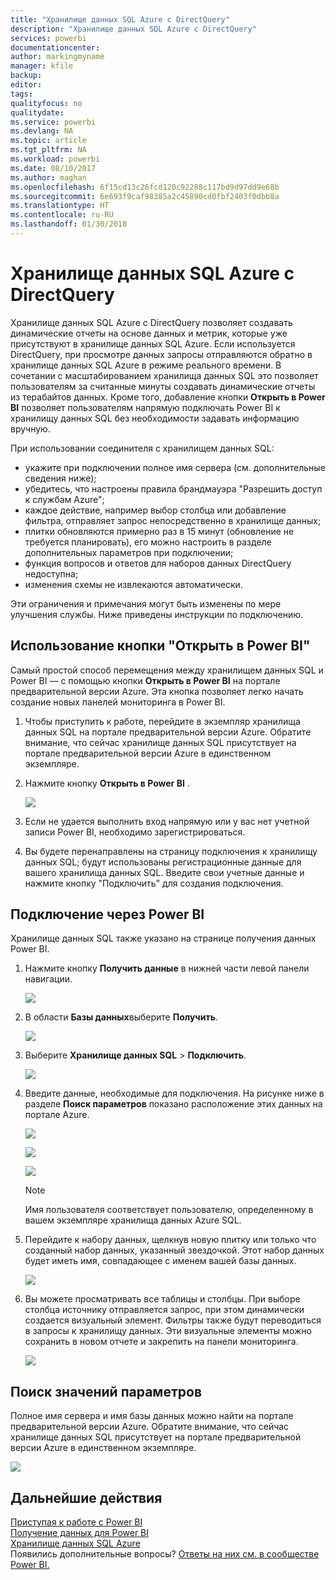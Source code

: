 ```yaml
---
title: "Хранилище данных SQL Azure с DirectQuery"
description: "Хранилище данных SQL Azure с DirectQuery"
services: powerbi
documentationcenter: 
author: markingmyname
manager: kfile
backup: 
editor: 
tags: 
qualityfocus: no
qualitydate: 
ms.service: powerbi
ms.devlang: NA
ms.topic: article
ms.tgt_pltfrm: NA
ms.workload: powerbi
ms.date: 08/10/2017
ms.author: maghan
ms.openlocfilehash: 6f15cd13c26fcd120c92288c117bd9d97dd9e68b
ms.sourcegitcommit: 6e693f9caf98385a2c45890cd0fbf2403f0dbb8a
ms.translationtype: HT
ms.contentlocale: ru-RU
ms.lasthandoff: 01/30/2018
---
```

# <a name="azure-sql-data-warehouse-with-directquery"></a>Хранилище данных SQL Azure с DirectQuery
Хранилище данных SQL Azure с DirectQuery позволяет создавать динамические отчеты на основе данных и метрик, которые уже присутствуют в хранилище данных SQL Azure. Если используется DirectQuery, при просмотре данных запросы отправляются обратно в хранилище данных SQL Azure в режиме реального времени. В сочетании с масштабированием хранилища данных SQL это позволяет пользователям за считанные минуты создавать динамические отчеты из терабайтов данных. Кроме того, добавление кнопки **Открыть в Power BI** позволяет пользователям напрямую подключать Power BI к хранилищу данных SQL без необходимости задавать информацию вручную.

При использовании соединителя с хранилищем данных SQL:

* укажите при подключении полное имя сервера (см. дополнительные сведения ниже);
* убедитесь, что настроены правила брандмауэра "Разрешить доступ к службам Azure";
* каждое действие, например выбор столбца или добавление фильтра, отправляет запрос непосредственно в хранилище данных;
* плитки обновляются примерно раз в 15 минут (обновление не требуется планировать),  его можно настроить в разделе дополнительных параметров при подключении;
* функция вопросов и ответов для наборов данных DirectQuery недоступна;
* изменения схемы не извлекаются автоматически.

Эти ограничения и примечания могут быть изменены по мере улучшения службы. Ниже приведены инструкции по подключению.

## <a name="using-the-open-in-power-bi-button"></a>Использование кнопки "Открыть в Power BI"
Самый простой способ перемещения между хранилищем данных SQL и Power BI — с помощью кнопки **Открыть в Power BI** на портале предварительной версии Azure. Эта кнопка позволяет легко начать создание новых панелей мониторинга в Power BI.

1. Чтобы приступить к работе, перейдите в экземпляр хранилища данных SQL на портале предварительной версии Azure. Обратите внимание, что сейчас хранилище данных SQL присутствует на портале предварительной версии Azure в единственном экземпляре.
2. Нажмите кнопку **Открыть в Power BI** .
   
    ![](media/service-azure-sql-data-warehouse-with-direct-connect/openinpowerbi.png)
3. Если не удается выполнить вход напрямую или у вас нет учетной записи Power BI, необходимо зарегистрироваться.
4. Вы будете перенаправлены на страницу подключения к хранилищу данных SQL; будут использованы регистрационные данные для вашего хранилища данных SQL. Введите свои учетные данные и нажмите кнопку "Подключить" для создания подключения.

## <a name="connecting-through-power-bi"></a>Подключение через Power BI
Хранилище данных SQL также указано на странице получения данных Power BI. 

1. Нажмите кнопку **Получить данные** в нижней части левой панели навигации.  
   
    ![](media/service-azure-sql-data-warehouse-with-direct-connect/getdatabutton.png)
2. В области **Базы данных**выберите **Получить**.
   
    ![](media/service-azure-sql-data-warehouse-with-direct-connect/databases.png)
3. Выберите **Хранилище данных SQL** \> **Подключить**.
   
    ![](media/service-azure-sql-data-warehouse-with-direct-connect/azuresqldatawarehouseconnect.png)
4. Введите данные, необходимые для подключения. На рисунке ниже в разделе **Поиск параметров** показано расположение этих данных на портале Azure.
   
    ![](media/service-azure-sql-data-warehouse-with-direct-connect/servername.png)
   
    ![](media/service-azure-sql-data-warehouse-with-direct-connect/servernamewithadvanced.png)
   
    ![](media/service-azure-sql-data-warehouse-with-direct-connect/username.png)
   
   > [!NOTE]
   > Имя пользователя соответствует пользователю, определенному в вашем экземпляре хранилища данных Azure SQL.
   > 
   > 
5. Перейдите к набору данных, щелкнув новую плитку или только что созданный набор данных, указанный звездочкой. Этот набор данных будет иметь имя, совпадающее с именем вашей базы данных.
   
    ![](media/service-azure-sql-data-warehouse-with-direct-connect/dataset2.png)
6. Вы можете просматривать все таблицы и столбцы. При выборе столбца источнику отправляется запрос, при этом динамически создается визуальный элемент. Фильтры также будут переводиться в запросы к хранилищу данных. Эти визуальные элементы можно сохранить в новом отчете и закрепить на панели мониторинга.
   
    ![](media/service-azure-sql-data-warehouse-with-direct-connect/explore3.png)

## <a name="finding-parameter-values"></a>Поиск значений параметров
Полное имя сервера и имя базы данных можно найти на портале предварительной версии Azure. Обратите внимание, что сейчас хранилище данных SQL присутствует на портале предварительной версии Azure в единственном экземпляре.

![](media/service-azure-sql-data-warehouse-with-direct-connect/azureportal.png)

## <a name="next-steps"></a>Дальнейшие действия
[Приступая к работе с Power BI](service-get-started.md)  
[Получение данных для Power BI](service-get-data.md)  
[Хранилище данных SQL Azure](https://azure.microsoft.com/en-us/documentation/services/sql-data-warehouse/)  
Появились дополнительные вопросы? [Ответы на них см. в сообществе Power BI.](http://community.powerbi.com/)

